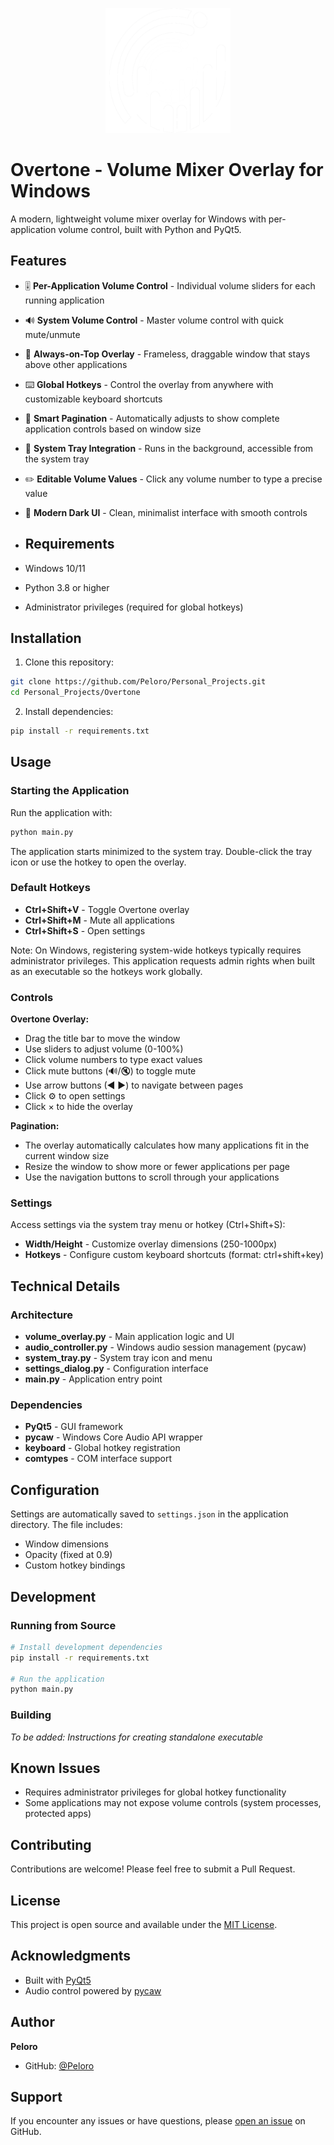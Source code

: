 <p align="center">
  <img src="assets/icon2.png" alt="Overtone Logo" width="200"/>
</p>

# Overtone - Volume Mixer Overlay for Windows

A modern, lightweight volume mixer overlay for Windows with per-application volume control, built with Python and PyQt5.

## Features

- 🎚️ **Per-Application Volume Control** - Individual volume sliders for each running application
- 🔊 **System Volume Control** - Master volume control with quick mute/unmute
- 🎯 **Always-on-Top Overlay** - Frameless, draggable window that stays above other applications
- ⌨️ **Global Hotkeys** - Control the overlay from anywhere with customizable keyboard shortcuts
- 📄 **Smart Pagination** - Automatically adjusts to show complete application controls based on window size
- 💾 **System Tray Integration** - Runs in the background, accessible from the system tray
- ✏️ **Editable Volume Values** - Click any volume number to type a precise value
- 🎨 **Modern Dark UI** - Clean, minimalist interface with smooth controls

- ## Requirements

- Windows 10/11
- Python 3.8 or higher
- Administrator privileges (required for global hotkeys)

## Installation

1. Clone this repository:
```bash
git clone https://github.com/Peloro/Personal_Projects.git
cd Personal_Projects/Overtone
```

2. Install dependencies:
```bash
pip install -r requirements.txt
```

## Usage

### Starting the Application

Run the application with:
```bash
python main.py
```

The application starts minimized to the system tray. Double-click the tray icon or use the hotkey to open the overlay.

### Default Hotkeys

- **Ctrl+Shift+V** - Toggle Overtone overlay
- **Ctrl+Shift+M** - Mute all applications
- **Ctrl+Shift+S** - Open settings

Note: On Windows, registering system-wide hotkeys typically requires administrator privileges. This application requests admin rights when built as an executable so the hotkeys work globally.

### Controls

**Overtone Overlay:**
- Drag the title bar to move the window
- Use sliders to adjust volume (0-100%)
- Click volume numbers to type exact values
- Click mute buttons (🔊/🔇) to toggle mute
- Use arrow buttons (◀ ▶) to navigate between pages
- Click ⚙️ to open settings
- Click × to hide the overlay

**Pagination:**
- The overlay automatically calculates how many applications fit in the current window size
- Resize the window to show more or fewer applications per page
- Use the navigation buttons to scroll through your applications

### Settings

Access settings via the system tray menu or hotkey (Ctrl+Shift+S):

- **Width/Height** - Customize overlay dimensions (250-1000px)
- **Hotkeys** - Configure custom keyboard shortcuts (format: ctrl+shift+key)

## Technical Details

### Architecture

- **volume_overlay.py** - Main application logic and UI
- **audio_controller.py** - Windows audio session management (pycaw)
- **system_tray.py** - System tray icon and menu
- **settings_dialog.py** - Configuration interface
- **main.py** - Application entry point

### Dependencies

- **PyQt5** - GUI framework
- **pycaw** - Windows Core Audio API wrapper
- **keyboard** - Global hotkey registration
- **comtypes** - COM interface support

## Configuration

Settings are automatically saved to `settings.json` in the application directory. The file includes:
- Window dimensions
- Opacity (fixed at 0.9)
- Custom hotkey bindings

## Development

### Running from Source

```bash
# Install development dependencies
pip install -r requirements.txt

# Run the application
python main.py
```

### Building

*To be added: Instructions for creating standalone executable*

## Known Issues

- Requires administrator privileges for global hotkey functionality
- Some applications may not expose volume controls (system processes, protected apps)

## Contributing

Contributions are welcome! Please feel free to submit a Pull Request.

## License

This project is open source and available under the [MIT License](LICENSE).

## Acknowledgments

- Built with [PyQt5](https://www.riverbankcomputing.com/software/pyqt/)
- Audio control powered by [pycaw](https://github.com/AndreMiras/pycaw)

## Author

**Peloro**
- GitHub: [@Peloro](https://github.com/Peloro)

## Support

If you encounter any issues or have questions, please [open an issue](https://github.com/Peloro/Personal_Projects/issues) on GitHub.
